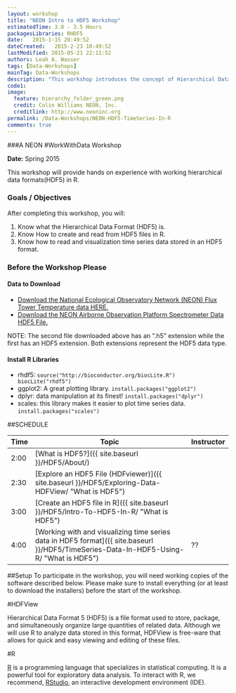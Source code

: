 ```yaml
---
layout: workshop
title: "NEON Intro to HDF5 Workshop"
estimatedTime: 3.0 - 3.5 Hours
packagesLibraries: RHDF5
date:   2015-1-15 20:49:52
dateCreated:   2015-2-23 10:49:52
lastModified: 2015-05-21 22:11:52
authors: Leah A. Wasser
tags: [Data-Workshops]
mainTag: Data-Workshops
description: "This workshop introduces the concept of Hierarchical Data Formats. Learn what an HDF5 file is. Explore HDF5 files in the free HDFviewer. Create and open HDF5 file sin R."
code1: 
image:
  feature: hierarchy_folder_green.png
  credit: Colin Williams NEON, Inc.
  creditlink: http://www.neoninc.org
permalink: /Data-Workshops/NEON-HDF5-TimeSeries-In-R
comments: true 
---
```


###A NEON #WorkWithData Workshop

**Date:** Spring 2015

This workshop will provide hands on experience with working hierarchical data formats(HDF5) in R.


<div id="objectives">

<h3>Goals / Objectives</h3>
After completing this workshop, you will:
<ol>
<li>Know what the Hierarchical Data Format (HDF5) is.</li>
<li>Know How to create and read from HDF5 files in R.</li>
<li>Know how to read and visualization time series data stored in an HDF5 format.</li>
</ol>

<h3>Before the Workshop Please</h3>

<h4>Data to Download</h4>
<ul>
<li><a href="{{ site.baseurl }}/data/NEON_TowerDataD3_D10.hdf5" class="btn btn-success">Download the National Ecological Observatory Network (NEON) Flux Tower Temperature data HERE.</a> </li>
<li><a href="http://neonhighered.org/Data/HDF5/SJER_140123_chip.h5" class="btn btn-success">Download the NEON Airborne Observation Platform Spectrometer Data HDF5 File.</a> </li>
</ul>
NOTE: The second file downloaded above has an ".h5" extension while the first has an HDF5 extension. Both extensions represent the HDF5 data type.


<h4>Install R Libraries</h4>
<ul>
<li>rhdf5: <code>source("http://bioconductor.org/biocLite.R")
biocLite("rhdf5")</code></li>
<li>ggplot2: A great plotting library. <code>install.packages("ggplot2")</code> </li>
<li>dplyr: data manipulation at its finest! <code>install.packages("dplyr")</code></li>
<li>scales: this library makes it easier to plot time series data. <code>install.packages("scales")</code></li>
</ul>

</div>


##SCHEDULE


| Time        | Topic         | Instructor | 
|-------------|---------------|------------|
| 2:00     | [What is HDF5?]({{ site.baseurl }}/HDF5/About/) |          |
| 2:30     | [Explore an HDF5 File (HDFviewer)]({{ site.baseurl }}/HDF5/Exploring-Data-HDFView/ "What is HDF5")      |            |
| 3:00 | [Create an HDF5 file in R]({{ site.baseurl }}/HDF5/Intro-To-HDF5-In-R/ "What is HDF5")          |      |
| 4:00 | [Working with and visualizing time series data in HDF5 format]({{ site.baseurl }}/HDF5/TimeSeries-Data-In-HDF5-Using-R/ "What is HDF5")        | ??         |



##Setup
To participate in the workshop, you will need working copies of the software described below. Please make sure to install everything (or at least to download the installers) before the start of the workshop.

#HDFView

Hierarchical Data Format 5 (HDF5) is a file format used to store, package, and simultaneously organize large quantities of related data. Although we will use R to analyze data stored in this format, HDFView is free-ware that allows for quick and easy viewing and editing of these files.


#R

<a href = "http://cran.r-project.org/">R</a> is a programming language that specializes in statistical computing. It is a powerful tool for exploratory data analysis. To interact with R, we recommend, <a href="http://www.rstudio.com/">RStudio</a>, an interactive development environment (IDE). 


